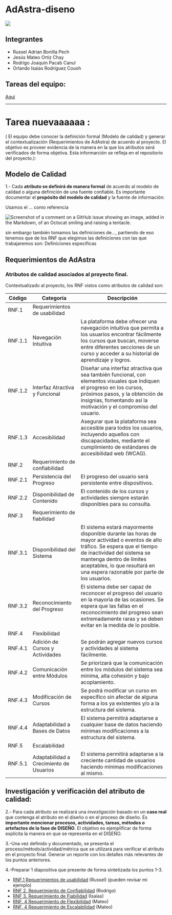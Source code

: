# AdAstra-diseno

![](https://github.com/iKinoo/AdAstra-diseno/assets/112036753/23ee3c0d-e59b-420f-9194-5f65d377dc23)

## Integrantes
* Russel Adrian Bonilla Pech
* Jesús Mateo Ortíz Chay
* Rodrigo Joaquín Pacab Canul
* Orlando Isaías Rodríguez Couoh 


## Tareas del equipo:
[Aquí](https://github.com/iKinoo/AdAstra-diseno/tree/main/Tareas)

---
# Tarea nuevaaaaaa :

( El equipo debe conocer la definición formal (Modelo de calidad) y generar el contextualización (Requerimientos de AdAstra) de acuerdo al proyecto. El objetivo es proveer evidencia de la manera en la que los atributos será verificados de forma objetiva. Esta informarción se refleja en el repositorio del proyecto.):

## Modelo de Calidad

1.- Cada **atributo se definirá de manera formal** de acuerdo al modelo de calidad o alguna definición de una fuente confiable. Es importante documentar el **propósito del modelo de calidad** y la fuente de información:


Usamos el ... como referencia

![Screenshot of a comment on a GitHub issue showing an image, added in the Markdown, of an Octocat smiling and raising a tentacle.](https://myoctocat.com/assets/images/base-octocat.svg)

sin embargo también tomamos las definiciones de..., partiendo de eso tenemos que de los RNF que elegimos las definiciones con las que trabajaremos son:
Definiciones específicas


## Requerimientos de AdAstra

### Atributos de calidad asociados al proyecto final.

Contextualizado al proyecto, los RNF vistos como atributos de calidad son:

| Código | Categoría | Descripción |
|--------|-----------|-------------|
| RNF.1 | Requerimientos de usabilidad | |
| RNF.1.1 | Navegación Intuitiva | La plataforma debe ofrecer una navegación intuitiva que permita a los usuarios encontrar fácilmente los cursos que buscan, moverse entre diferentes secciones de un curso y acceder a su historial de aprendizaje y logros. |
| RNF.1.2 | Interfaz Atractiva y Funcional | Diseñar una interfaz atractiva que sea también funcional, con elementos visuales que indiquen el progreso en los cursos, próximos pasos, y la obtención de insignias, fomentando así la motivación y el compromiso del usuario. |
| RNF.1.3 | Accesibilidad | Asegurar que la plataforma sea accesible para todos los usuarios, incluyendo aquellos con discapacidades, mediante el cumplimiento de estándares de accesibilidad web (WCAG). |
| RNF.2 | Requerimiento de confiabilidad | |
| RNF.2.1 | Persistencia del Progreso | El progreso del usuario será persistente entre dispositivos. |
| RNF.2.2 | Disponibilidad de Contenido | El contenido de los cursos y actividades siempre estarán disponibles para su consulta. |
| RNF.3 | Requerimiento de fiabilidad | |
| RNF.3.1 | Disponibilidad del Sistema | El sistema estará mayormente disponible durante las horas de mayor actividad o eventos de alto tráfico. Se espera que el tiempo de inactividad del sistema se mantenga dentro de límites aceptables, lo que resultará en una espera razonable por parte de los usuarios. |
| RNF.3.2 | Reconocimiento del Progreso | El sistema debe ser capaz de reconocer el progreso del usuario en la mayoría de las ocasiones. Se espera que las fallas en el reconocimiento del progreso sean extremadamente raras y se deben evitar en la medida de lo posible. |
| RNF.4 | Flexibilidad | |
| RNF.4.1 | Adición de Cursos y Actividades | Se podrán agregar nuevos cursos y actividades al sistema fácilmente. |
| RNF.4.2 | Comunicación entre Módulos | Se priorizará que la comunicación entre los módulos del sistema sea mínima, alta cohesión y bajo acoplamiento. |
| RNF.4.3 | Modificación de Cursos | Se podrá modificar un curso en específico sin afectar de alguna forma a los ya existentes y/o a la estructura del sistema. |
| RNF.4.4 | Adaptabilidad a Bases de Datos | El sistema permitirá adaptarse a cualquier base de datos haciendo mínimas modificaciones a la estructura del sistema. |
| RNF.5 | Escalabilidad | |
| RNF.5.1 | Adaptabilidad a Crecimiento de Usuarios | El sistema permitirá adaptarse a la creciente cantidad de usuarios haciendo mínimas modificaciones al mismo. |




## Investigación y verificación del atributo de calidad:

2.- Para cada atributo se realizará una *investigación* basado en un **caso real** que contenga el atributo en el diseño o en el proceso de diseño. Es **importante mencionar  procesos, actividades, tareas, métodos o artefactos de la fase de DISEÑO**. El objetivo es ejemplificar de forma explícita la manera en que se representa en el DISEÑO.

3.-Una vez definido y documentado, se presenta el proceso/método/actividad/métrica que se utilizará para verificar el atributo en el proyecto final.
Generar un reporte con los detalles más relevantes de los puntos anteriores.

4.-Preparar 1 diapositiva que presente de forma sintetizada los puntos 1-3.


* [RNF.1 Requerimientos de usabilidad]() (Russel) (pueden revisar mi ejemplo)
* [RNF 2. Requerimiento de Confiabilidad](Tareas/InvestigacionRNF/Confiabilidad) (Rodrigo)
* [RNF 3. Requerimiento de Fiabilidad]() (Isaías)
* [RNF. 4 Requerimiento de Flexibilidad]() (Mateo)
* [RNF. 4 Requerimiento de Escalabilidad]() (Mateo)